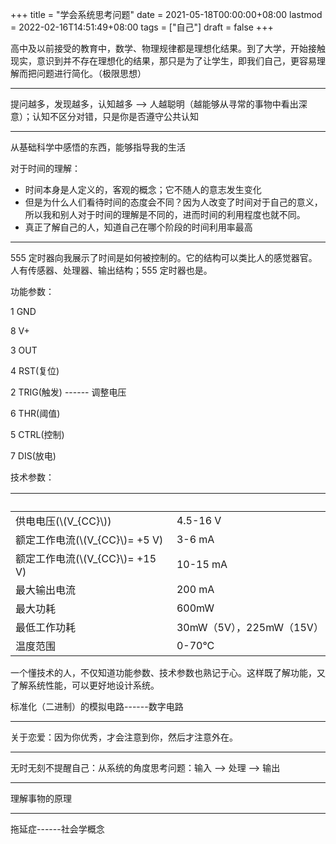 +++
title = "学会系统思考问题"
date = 2021-05-18T00:00:00+08:00
lastmod = 2022-02-16T14:51:49+08:00
tags = ["自己"]
draft = false
+++

高中及以前接受的教育中，数学、物理规律都是理想化结果。到了大学，开始接触现实，意识到并不存在理想化的结果，那只是为了让学生，即我们自己，更容易理解而把问题进行简化。（极限思想）

---

提问越多，发现越多，认知越多 --&gt; 人越聪明（越能够从寻常的事物中看出深意）；认知不区分对错，只是你是否遵守公共认知

---

从基础科学中感悟的东西，能够指导我的生活

对于时间的理解：

- 时间本身是人定义的，客观的概念；它不随人的意志发生变化
- 但是为什么人们看待时间的态度会不同？因为人改变了时间对于自己的意义，所以我和别人对于时间的理解是不同的，进而时间的利用程度也就不同。
- 真正了解自己的人，知道自己在哪个阶段的时间利用率最高

---

555 定时器向我展示了时间是如何被控制的。它的结构可以类比人的感觉器官。人有传感器、处理器、输出结构；555
定时器也是。

功能参数：

1 GND

8 V+

3 OUT

4 RST(复位)

2 TRIG(触发) ------ 调整电压

6 THR(阈值)

5 CTRL(控制)

7 DIS(放电)

技术参数：

|                              |                     |
|------------------------------|---------------------|
| 供电电压(\\(V\_{CC}\\))      | 4.5-16 V            |
| 额定工作电流(\\(V\_{CC}\\)= +5 V) | 3-6 mA              |
| 额定工作电流(\\(V\_{CC}\\)= +15 V) | 10-15 mA            |
| 最大输出电流                 | 200 mA              |
| 最大功耗                     | 600mW               |
| 最低工作功耗                 | 30mW（5V），225mW（15V） |
| 温度范围                     | 0-70°C              |

一个懂技术的人，不仅知道功能参数、技术参数也熟记于心。这样既了解功能，又了解系统性能，可以更好地设计系统。

标准化（二进制）的模拟电路------数字电路

---

关于恋爱：因为你优秀，才会注意到你，然后才注意外在。

---

无时无刻不提醒自己：从系统的角度思考问题：输入 --&gt; 处理 --&gt; 输出

---

理解事物的原理

---

拖延症------社会学概念
